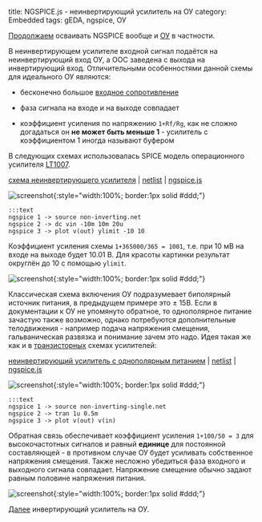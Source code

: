 title: NGSPICE.js - неинвертирующий усилитель на ОУ
category: Embedded 
tags: gEDA, ngspice, ОУ

[Продолжаем]({filename}../2016-10-28-ngspice-introduction/2016-10-28-ngspice-introduction.md) осваивать NGSPICE вообще и [ОУ]({filename}../2016-11-18-op-amp-basics/2016-11-18-op-amp-basics.md) в частности.

В неинвертирующем усилителе входной сигнал подаётся на неинвертирующий вход ОУ, а ООС заведена с выхода на инвертирующий вход. Отличительными особенностями данной схемы для идеального ОУ являются:

  - бесконечно большое [входное сопротивление]({filename}../2016-11-04-input-output-impedance/2016-11-04-input-output-impedance.md)

  - фаза сигнала на входе и на выходе совпадает

  - коэффициент усиления по напряжению ```1+Rf/Rg```, как не сложно догадаться он **не может быть меньше 1** - усилитель с коэффициентом 1 иногда называют буфером


В следующих схемах использовалась SPICE модель операционного усилителя [LT1007]({attach}LT1007CS.txt).

[схема неинвертирующего усилителя]({attach}non-inverting.sch) | [netlist]({attach}non-inverting.net) | [ngspice.js](https://ngspice.js.org/?gist=afbeb59caf6deff2cfead830a50cfb59)

![screenshot]({attach}show-img-non-inverting.png){:style="width:100%; border:1px solid #ddd;"}

    :::text
    ngspice 1 -> source non-inverting.net
    ngspice 2 -> dc vin -10m 10m 20u
    ngspice 3 -> plot v(out) ylimit -10 10

Коэффициент усиления схемы ```1+365000/365 = 1001```, т.е. при 10 мВ на входе на выходе будет 10.01 В. Для красоты картинки результат округлён до 10 с помощью ```ylimit```.

![screenshot]({attach}non-inverting-canvas.png){:style="width:100%; border:1px solid #ddd;"}

Классическая схема включения ОУ подразумевает биполярный источник питания, в предыдущем примере это ± 15В. Если в документации к ОУ не упомянуто обратное, то однополярное питание зачастую также возможно, однако потребуются дополнительные телодвижения - например подача напряжения смещения, гальваническая развязка и понимание зачем это надо. Идея такая же  как и в [транзисторных]({filename}../2016-11-07-bipolar-common-emitter/2016-11-07-bipolar-common-emitter.md) схемах усилителей:

[неинвертирующий усилитель с однополярным питанием]({attach}non-inverting-single.sch) | [netlist]({attach}non-inverting-single.net) | [ngspice.js](https://ngspice.js.org/?gist=d07144c7716c6e14452bb449f8a4d129)

![screenshot]({attach}show-img-non-inverting-single.png){:style="width:100%; border:1px solid #ddd;"}

    :::text
    ngspice 1 -> source non-inverting-single.net
    ngspice 2 -> tran 1u 0.5m
    ngspice 3 -> plot v(out) v(in)

Обратная связь обеспечивает коэффициент усиления ```1+100/50 = 3``` для высокочастотных сигналов и равный **единице** для постоянной составляющей - в противном случае ОУ будет усиливать собственное напряжения смещения. Также несложно убедиться фаза входного и выходного сигнала совпадает. Напряжение смещение обычно задают равным половине напряжения питания.  

![screenshot]({attach}non-inverting-single-canvas.png){:style="width:100%; border:1px solid #ddd;"}

[Далее]({filename}../2016-11-22-op-amp-inverting/2016-11-22-op-amp-inverting.md) инвертирующий усилитель на ОУ.